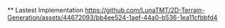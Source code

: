  ** Lastest Implementation 
https://github.com/LunaTMT/2D-Terrain-Generation/assets/44672093/bb4ee524-1aef-44a0-b536-1ea11cfbbfd4

